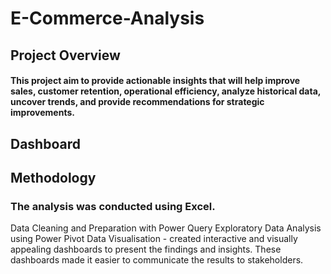 # E-Commerce-Analysis
## Project Overview
#### This project aim to provide actionable insights that will help improve sales, customer retention, operational efficiency, analyze historical data, uncover trends, and provide recommendations for strategic improvements.
## Dashboard


## Methodology
### The analysis was conducted using Excel. 
Data Cleaning and Preparation with Power Query
Exploratory Data Analysis using Power Pivot
Data Visualisation - created interactive and visually appealing dashboards to present the findings and insights. These dashboards made it easier to communicate the results to stakeholders.
